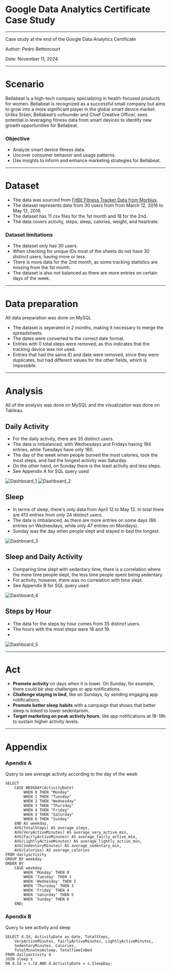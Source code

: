 # Google Data Analytics Certificate Case Study

---
 Case study at the end of the Google Data Analytics Certificate

 Author: Pedro Bettencourt
 
 Date: November 11, 2024
 
---


# Scenario

Bellabeat is a high-tech company specializing in health-focused products for women. 
Bellabeat is recognized as a successful small company but aims to grow into a more significant player in the global smart device market.
Urška Sršen, Bellabeat’s cofounder and Chief Creative Officer, sees potential in leveraging fitness data from smart devices to identify new growth opportunities for Bellabeat.


### Objective

* Analyze smart device fitness data.
* Uncover consumer behavior and usage patterns.
* Use insights to inform and enhance marketing strategies for Bellabeat.

---

# Dataset

* The data was sourced from [FitBit Fitness Tracker Data from Morbius](https://www.kaggle.com/datasets/arashnic/fitbit).
* The dataset represents data from 30 users from from March 12, 2016 to May 12, 2016. 
* The dataset has 11 csv files for the 1st month and 18 for the 2nd.
* The data covers activity, steps, sleep, calories, weight, and heartrate.

### Dataset limitations

* The dataset only has 30 users.
* When checking for unique IDs most of the sheets do not have 30 distinct users, having more or less.
* There is more data for the 2nd month, as some tracking statistics are missing from the 1st month.
* The dataset is also not balanced as there are more entries on certain days of the week.
 
---

# Data preparation

All data preparation was done on MySQL

* The dataset is seperated in 2 months, making it necessary to merge the spreadsheets.
* The dates were converted to the correct date format.
* Entries with 0 total steps were removed, as this indicates that the tracking device was not used.
* Entries that had the same ID and date were removed, since they were duplicates, but had different values for the other fields, which is impossible.
  
---

# Analysis

All of the analysis was done on MySQL and the visualization was done on Tableau.

## Daily Activity

* For the daily activity, there are 35 distinct users.
* The data is imbalanced, with Wednesdays and Fridays having 184 entries, while Tuesdays have only 160.
* The day of the week when people burned the most calories, took the most steps, and had the longest activity was Saturday.
* On the other hand, on Sunday there is the least activity and less steps.
* See Appendix A for SQL query used

![Dashboard_1](https://github.com/user-attachments/assets/af700465-a6dc-4105-bfdf-cf7bdc44b57b)
![Dashboard_2](https://github.com/user-attachments/assets/f9e96c09-6803-470f-8eea-83d41c443115)

## Sleep

* In terms of sleep, there's only data from April 12 to May 12. In total there are 413 entries from only 24 distinct users.
* The data is imbalanced, as there are more entries on some days (66 entries on Wednesdays, while only 47 entries on Mondays).
* Sunday was the day when people slept and stayed in bed the longest.

![Dashboard_3](https://github.com/user-attachments/assets/a88cc059-09a0-4789-8c77-c03c12430d02)

## Sleep and Daily Activity

* Comparing time slept with sedentary time, there is a correlation where the more time people slept, the less time people spent being sedentary.
* For activity, however, there was no correlation with time slept.
* See Appendix B for SQL query used

![Dashboard_4](https://github.com/user-attachments/assets/e952e5a1-652a-4b6d-971a-c18fbe46c7e2)

## Steps by Hour

* The data for the steps by hour comes from 35 distinct users.
* The hours with the most steps were 18 and 19.
* 
![Dashboard_5](https://github.com/user-attachments/assets/551b1945-880c-4bf2-bce0-cc6ffa9a50eb)

---

# Act

* **Promote activity** on days when it is lower. On Sunday, for example, there could be step challenges or app notifications.
* **Challenge staying in bed**, like on Sundays, by sending engaging app notifications.
* **Promote better sleep habits** with a campaign that shows that better sleep is linked to lower sedentarism.
* **Target marketing on peak activity hours**, like app notifications at 18-19h to sustain higher activity levels.

---

# Appendix

### Apendix A

Query to see average activity according to the day of the week

```
SELECT 
    CASE WEEKDAY(ActivityDate)
        WHEN 0 THEN "Monday"
        WHEN 1 THEN "Tuesday"
        WHEN 2 THEN "Wednesday"
        WHEN 3 THEN "Thursday"
        WHEN 4 THEN "Friday"
        WHEN 5 THEN "Saturday"
        WHEN 6 THEN "Sunday"
    END AS weekday,
    AVG(TotalSteps) AS average_steps, 
    AVG(VeryActiveMinutes) AS average_very_active_min, 
    AVG(FairlyActiveMinutes) AS average_fairly_active_min, 
    AVG(LightlyActiveMinutes) AS average_lightly_active_min, 
    AVG(SedentaryMinutes) AS average_sedentary_min, 
    AVG(Calories) AS average_calories
FROM dailyactivity
GROUP BY weekday
ORDER BY 
    CASE weekday
        WHEN 'Monday' THEN 0
        WHEN 'Tuesday' THEN 1
        WHEN 'Wednesday' THEN 2
        WHEN 'Thursday' THEN 3
        WHEN 'Friday' THEN 4
        WHEN 'Saturday' THEN 5
        WHEN 'Sunday' THEN 6
    END;
```

### Apendix B

Query to see activity and sleep

```
SELECT d.Id, ActivityDate as date, TotalSteps, 
	VeryActiveMinutes, FairlyActiveMinutes, LightlyActiveMinutes, 
	SedentaryMinutes, Calories, 
	TotalMinutesAsleep, TotalTimeInBed
FROM dailyactivity d
JOIN sleep s
ON d.Id = s.Id AND d.ActivityDate = s.SleepDay;
```

